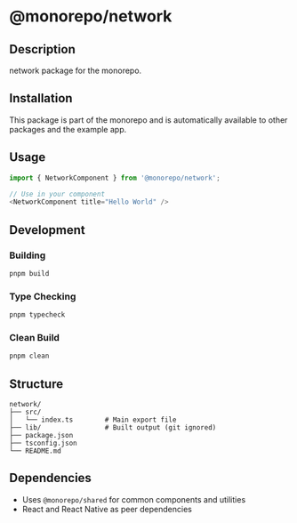 # @monorepo/network

## Description

network package for the monorepo.

## Installation

This package is part of the monorepo and is automatically available to other packages and the example app.

## Usage

```typescript
import { NetworkComponent } from '@monorepo/network';

// Use in your component
<NetworkComponent title="Hello World" />
```

## Development

### Building

```bash
pnpm build
```

### Type Checking

```bash
pnpm typecheck
```

### Clean Build

```bash
pnpm clean
```

## Structure

```
network/
├── src/
│   └── index.ts        # Main export file
├── lib/                # Built output (git ignored)
├── package.json
├── tsconfig.json
└── README.md
```

## Dependencies

- Uses `@monorepo/shared` for common components and utilities
- React and React Native as peer dependencies

